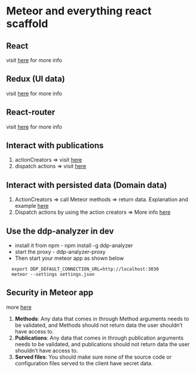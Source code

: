 # Meteor and everything react scaffold

## React
visit [here](https://facebook.github.io/react/docs/hello-world.html) for more info

## Redux (UI data)
visit [here](http://redux.js.org/) for more info

## React-router
visit [here](https://github.com/ReactTraining/react-router/blob/master/docs/API.md) for more info

## Interact with publications
1. actionCreators => visit [here](https://medium.com/modern-user-interfaces/how-we-redux-part-3-domain-890964824fec#.3yd37zjql)
2. dispatch actions => visit [here](https://medium.com/modern-user-interfaces/how-we-redux-part-4-reducers-and-stores-f4a0ebcdc22a#.wze74pm8q)

## Interact with persisted data (Domain data)
1. ActionCreators => call Meteor methods => return data. Explanation and example [here](https://medium.com/modern-user-interfaces/how-we-redux-part-3-domain-890964824fec#.3yd37zjql)
2. Dispatch actions by using the action creators => More info [here](https://medium.com/modern-user-interfaces/how-we-redux-part-4-reducers-and-stores-f4a0ebcdc22a#.wze74pm8q)

## Use the ddp-analyzer in dev
  - install it from npm - npm install -g ddp-analyzer
  - start the proxy - ddp-analyzer-proxy
  - Then start your meteor app as shown below
```
  export DDP_DEFAULT_CONNECTION_URL=http://localhost:3030
  meteor --settings settings.json
```

## Security in Meteor app
more [here](https://guide.meteor.com/security.html)
  1. **Methods**: Any data that comes in through Method arguments needs to be validated, and Methods should not return data the user shouldn’t have access to.
  2. **Publications**: Any data that comes in through publication arguments needs to be validated, and publications should not return data the user shouldn’t have access to.
  3. **Served files**: You should make sure none of the source code or configuration files served to the client have secret data.
